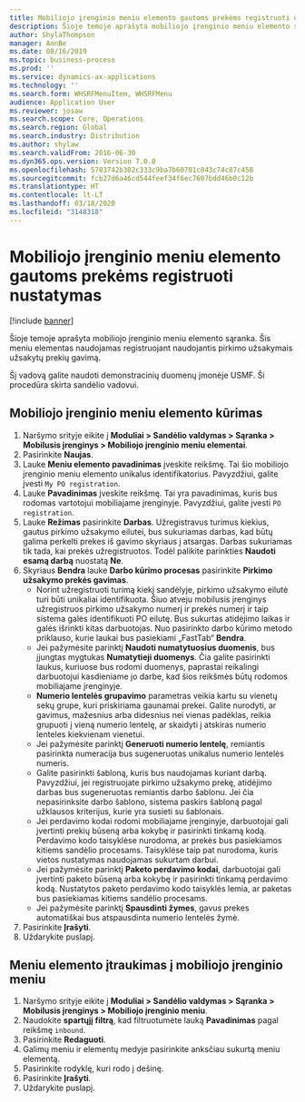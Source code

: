 ```yaml
---
title: Mobiliojo įrenginio meniu elemento gautoms prekėms registruoti nustatymas
description: Šioje temoje aprašyta mobiliojo įrenginio meniu elemento sąranka.
author: ShylaThompson
manager: AnnBe
ms.date: 08/16/2019
ms.topic: business-process
ms.prod: ''
ms.service: dynamics-ax-applications
ms.technology: ''
ms.search.form: WHSRFMenuItem, WHSRFMenu
audience: Application User
ms.reviewer: josaw
ms.search.scope: Core, Operations
ms.search.region: Global
ms.search.industry: Distribution
ms.author: shylaw
ms.search.validFrom: 2016-06-30
ms.dyn365.ops.version: Version 7.0.0
ms.openlocfilehash: 5783742b382c333c9ba7b60701c043c74c87c458
ms.sourcegitcommit: fcb27d6a46cd544feef34f6ec7607bdd46b0c12b
ms.translationtype: HT
ms.contentlocale: lt-LT
ms.lasthandoff: 03/18/2020
ms.locfileid: "3148318"
---
```

# <a name="set-up-a-mobile-device-menu-item-to-register-received-items"></a>Mobiliojo įrenginio meniu elemento gautoms prekėms registruoti nustatymas

[!include [banner](../../includes/banner.md)]

Šioje temoje aprašyta mobiliojo įrenginio meniu elemento sąranka. Šis meniu elementas naudojamas registruojant naudojantis pirkimo užsakymais užsakytų prekių gavimą. 

Šį vadovą galite naudoti demonstracinių duomenų įmonėje USMF. Ši procedūra skirta sandėlio vadovui.


## <a name="create-a-mobile-device-menu-item"></a>Mobiliojo įrenginio meniu elemento kūrimas
1. Naršymo srityje eikite į **Moduliai > Sandėlio valdymas > Sąranka > Mobilusis įrenginys > Mobiliojo įrenginio meniu elementai**.
2. Pasirinkite **Naujas**.
3. Lauke **Meniu elemento pavadinimas** įveskite reikšmę. Tai šio mobiliojo įrenginio meniu elemento unikalus identifikatorius. Pavyzdžiui, galite įvesti `My PO registration`.  
4. Lauke **Pavadinimas** įveskite reikšmę. Tai yra pavadinimas, kuris bus rodomas vartotojui mobiliajame įrenginyje. Pavyzdžiui, galite įvesti `PO registration`.  
5. Lauke **Režimas** pasirinkite **Darbas**. Užregistravus turimus kiekius, gautus pirkimo užsakymo eilutei, bus sukuriamas darbas, kad būtų galima perkelti prekes iš gavimo skyriaus į atsargas. Darbas sukuriamas tik tada, kai prekės užregistruotos. Todėl palikite parinkties **Naudoti esamą darbą** nuostatą **Ne**. 
6. Skyriaus **Bendra** lauke **Darbo kūrimo procesas** pasirinkite **Pirkimo užsakymo prekės gavimas**.
    - Norint užregistruoti turimą kiekį sandėlyje, pirkimo užsakymo eilutė turi būti unikaliai identifikuota. Šiuo atveju mobilusis įrenginys užregistruos pirkimo užsakymo numerį ir prekės numerį ir taip sistema galės identifikuoti PO eilutę. Bus sukurtas atidėjimo laikas ir galės išrinkti kitas darbuotojas. Nuo pasirinkto darbo kūrimo metodo priklauso, kurie laukai bus pasiekiami „FastTab“ **Bendra**.  
    - Jei pažymėsite parinktį **Naudoti numatytuosius duomenis**, bus įjungtas mygtukas **Numatytieji duomenys**. Čia galite pasirinkti laukus, kuriuose bus rodomi duomenys, paprastai reikalingi darbuotojui kasdieniame jo darbe, kad šios reikšmės būtų rodomos mobiliajame įrenginyje.  
    - **Numerio lentelės grupavimo** parametras veikia kartu su vienetų sekų grupe, kuri priskiriama gaunamai prekei. Galite nurodyti, ar gavimus, mažesnius arba didesnius nei vienas padėklas, reikia grupuoti į vieną numerio lentelę, ar skaidyti į atskiras numerio lenteles kiekvienam vienetui.  
    - Jei pažymėsite parinktį **Generuoti numerio lentelę**, remiantis pasirinkta numeracija bus sugeneruotas unikalus numerio lentelės numeris.  
    - Galite pasirinkti šabloną, kuris bus naudojamas kuriant darbą. Pavyzdžiui, jei registruojate pirkimo užsakymo prekę, atidėjimo darbas bus sugeneruotas remiantis darbo šablonu. Jei čia nepasirinksite darbo šablono, sistema paskirs šabloną pagal užklausos kriterijus, kurie yra susieti su šablonais.  
    - Jei perdavimo kodai rodomi mobiliajame įrenginyje, darbuotojai gali įvertinti prekių būseną arba kokybę ir pasirinkti tinkamą kodą. Perdavimo kodo taisyklėse nurodoma, ar prekės bus pasiekiamos kitiems sandėlio procesams. Taisyklėse taip pat nurodoma, kuris vietos nustatymas naudojamas sukurtam darbui.   
    - Jei pažymėsite parinktį **Paketo perdavimo kodai**, darbuotojai gali įvertinti paketo būseną arba kokybę ir pasirinkti tinkamą perdavimo kodą. Nustatytos paketo perdavimo kodo taisyklės lemia, ar paketas bus pasiekiamas kitiems sandėlio procesams.  
    - Jei pažymėsite parinktį **Spausdinti žymes**, gavus prekes automatiškai bus atspausdinta numerio lentelės žymė.  
7. Pasirinkite **Įrašyti**.
8. Uždarykite puslapį.

## <a name="add-the-menu-item-to-a-mobile-device-menu"></a>Meniu elemento įtraukimas į mobiliojo įrenginio meniu
1. Naršymo srityje eikite į **Moduliai > Sandėlio valdymas > Sąranka > Mobilusis įrenginys > Mobiliojo įrenginio meniu**.
2. Naudokite **spartųjį filtrą**, kad filtruotumėte lauką **Pavadinimas** pagal reikšmę `inbound`.
3. Pasirinkite **Redaguoti**.
4. Galimų meniu ir elementų medyje pasirinkite anksčiau sukurtą meniu elementą.
5. Pasirinkite rodyklę, kuri rodo į dešinę.
6. Pasirinkite **Įrašyti**.
7. Uždarykite puslapį.


